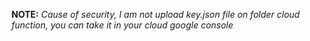 **NOTE:** 
_Cause of security, I am not upload key.json file on folder cloud function, you can take it in your cloud google console_


